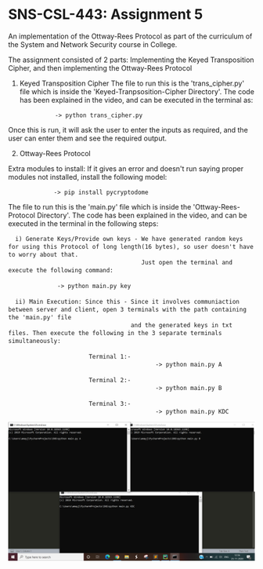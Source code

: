 # SNS-CSL-443: Assignment 5
An implementation of the Ottway-Rees Protocol as part of the curriculum of the System and Network Security course in College.

The assignment consisted of 2 parts: Implementing the Keyed Transposition Cipher, and then implementing the Ottway-Rees Protocol 

1) Keyed Transposition Cipher
The file to run this is the 'trans_cipher.py' file which is inside the 'Keyed-Tranpsosition-Cipher Directory'.
The code has been explained in the video, and can be executed in the terminal as:

                 -> python trans_cipher.py
                 
Once this is run, it will ask the user to enter the inputs as required, and the user can enter them and see the required output.


2) Ottway-Rees Protocol

Extra modules to install: If it gives an error and doesn't run saying proper modules not installed, install the following model:

                 -> pip install pycryptodome
                 
The file to run this is the 'main.py' file which is inside the 'Ottway-Rees-Protocol Directory'.
The code has been explained in the video, and can be executed in the terminal in the following steps:

      i) Generate Keys/Provide own keys - We have generated random keys for using this Protocol of long length(16 bytes), so user doesn't have to worry about that. 
                                          Just open the terminal and execute the following command:
      
                  -> python main.py key
                                    
      ii) Main Execution: Since this - Since it involves communiaction between server and client, open 3 terminals with the path containing the 'main.py' file 
                                       and the generated keys in txt files. Then execute the following in the 3 separate terminals simultaneously:
      
                           Terminal 1:-
                                              -> python main.py A
                           
                           Terminal 2:-
                                              -> python main.py B
                                              
                           Terminal 3:-
                                              -> python main.py KDC
                                              
![Optional Text](https://github.com/amayj288/SNS-Assignment-5_Group-10/blob/Images/Terminals_View.png)
